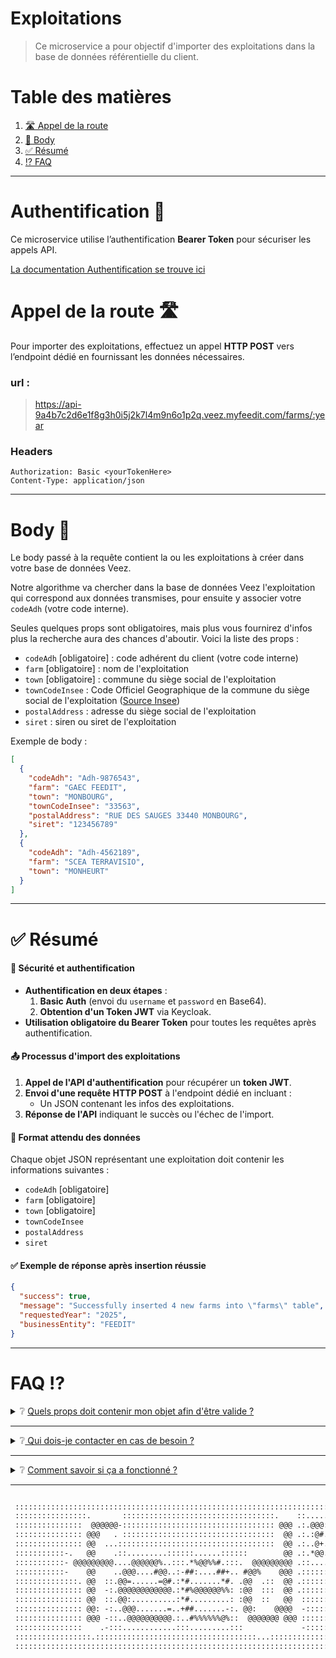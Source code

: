 # Exploitations

> Ce microservice a pour objectif d'importer des exploitations dans la base de données référentielle du client.

# Table des matières

1. [🛣️ Appel de la route](#appel-route)
2. [📖 Body](#body)
3. [✅ Résumé](#resume)
4. [⁉️ FAQ](#faq)

---

# Authentification 🪪

Ce microservice utilise l’authentification **Bearer Token** pour sécuriser les appels API.

[La documentation Authentification se trouve ici](authentification.md)

# <a id="appel-route"></a> Appel de la route 🛣️

Pour importer des exploitations, effectuez un appel **HTTP POST** vers l’endpoint dédié en fournissant les données nécessaires.

### url :

> https://api-9a4b7c2d6e1f8g3h0i5j2k7l4m9n6o1p2q.veez.myfeedit.com/farms/:year

### Headers

```http
Authorization: Basic <yourTokenHere>
Content-Type: application/json
```

---

# <a id="body"></a> Body 📖

Le body passé à la requête contient la ou les exploitations à créer dans votre base de données Veez.

Notre algorithme va chercher dans la base de données Veez l'exploitation qui correspond aux données transmises, pour ensuite y associer votre `codeAdh` (votre code interne).

Seules quelques props sont obligatoires, mais plus vous fournirez d'infos plus la recherche aura des chances d'aboutir. Voici la liste des props :

- `codeAdh` [obligatoire] : code adhérent du client (votre code interne)
- `farm` [obligatoire] : nom de l'exploitation
- `town` [obligatoire] : commune du siège social de l'exploitation
- `townCodeInsee` : Code Officiel Geographique de la commune du siège social de l'exploitation ([Source Insee](https://www.insee.fr/fr/information/8377162))
- `postalAddress` : adresse du siège social de l'exploitation
- `siret` : siren ou siret de l'exploitation

Exemple de body :

```json
[
  {
    "codeAdh": "Adh-9876543",
    "farm": "GAEC FEEDIT",
    "town": "MONBOURG",
    "townCodeInsee": "33563",
    "postalAddress": "RUE DES SAUGES 33440 MONBOURG",
    "siret": "123456789"
  },
  {
    "codeAdh": "Adh-4562189",
    "farm": "SCEA TERRAVISIO",
    "town": "MONHEURT"
  }
]
```

---

# ✅ <a id="resume"></a> Résumé

#### 🔐 Sécurité et authentification

- **Authentification en deux étapes** :
  1. **Basic Auth** (envoi du `username` et `password` en Base64).
  2. **Obtention d'un Token JWT** via Keycloak.
- **Utilisation obligatoire du Bearer Token** pour toutes les requêtes après authentification.

#### 📤 Processus d'import des exploitations

1. **Appel de l'API d'authentification** pour récupérer un **token JWT**.
2. **Envoi d'une requête HTTP POST** à l'endpoint dédié en incluant :
   - Un JSON contenant les infos des exploitations.
3. **Réponse de l'API** indiquant le succès ou l'échec de l'import.

#### 📌 Format attendu des données

Chaque objet JSON représentant une exploitation doit contenir les informations suivantes :

- `codeAdh` [obligatoire]
- `farm` [obligatoire]
- `town` [obligatoire]
- `townCodeInsee`
- `postalAddress`
- `siret`

#### ✅ Exemple de réponse après insertion réussie

```json
{
  "success": true,
  "message": "Successfully inserted 4 new farms into \"farms\" table",
  "requestedYear": "2025",
  "businessEntity": "FEEDIT"
}
```

---

# <a id="faq"></a> FAQ ⁉️

<details>
	<summary>❔ <u>Quels props doit contenir mon objet afin d'être valide ?</u></summary>
	
	Chaque objet doit au moins contenir :
	
- `codeAdh`
- `farm`
- `town`
</details>

---

<details>
	<summary>❔<u> Qui dois-je contacter en cas de besoin ?</u></summary>
	
	L'équipe Feed'it se fera un plaisir de répondre a toutes les questions ! (contact@feed-it.io)
</details>

---

<details>
<summary>❔ <u>Comment savoir si ça a fonctionné ?</u></summary>
	
	Une réponse sera fournie une fois l'insertion terminée.
<pre>
{
	"message": "Successfully inserted 7 farms in 2025 for FEEDIT"
}
</pre>
</details>

---

```txt

 :::::::::::::::::::::::::::::::::::::::::::::::::::::::::::::::::::::::::::::::::::::::::::::::::::::::
 ::::::::::::::::.       ::::::::::::::::::::::::::::::::::.    ::.....:::::::::::::::::::::::::::::::::
 :::::::::::::::  @@@@@@-:::::::::::::::::::::::::::::::::: @@@ .:.@@@:::.    .:::::::::::::::::::::::::
 ::::::::::::::: @@@   . ::::::::::::::::::::::::::::::::::  @@ .:.:@#.:: %@@%.::    .::::::::::::::::::
 ::::::::::::::: @@  ...:::::::::::::::::::::::::::::::::::  @@ .:..@+.:-.-@@..::.@@@ ::::::::::::::::::
 :::::::::::-.   @@    .::.........::::::......::::::        @@ .:.*@@.::.    .   .@     .::::::::::::::
 :::::::::::- @@@@@@@@@....@@@@@@%..:::.*%@@%%#.:::.  @@@@@@@@@ .::....::.+@@..@@@@@@@@@@.::::::::::::::
 :::::::::::-    @@    ..@@@....#@@..:-##:....##+.. #@@%    @@@ .::::::::. %% .   :@     .::::::::::::::
 ::::::::::::::. @@  ::.@@=......=@#.:*#.......*#. .@@  .::  @@ .::::::::. %% .:. @@. ..::::::::::::::::
 ::::::::::::::: @@  -:.@@@@@@@@@@@@.:*#%@@@@@@%%: :@@  :::  @@ .::::::::. %% .:. @@: ::::::::::::::::::
 ::::::::::::::: @@  ::.@@:..........:*#.........: :@@  ::   @@  ::::::::. %% .:. @@. ::::::::::::::::::
 ::::::::::::::: @@: -:..@@@.......=..+##.......-:. @@:    @@@@  -:::::::. %% .:: @@:     ::::::::::::::
 ::::::::::::::: @@@ -::..@@@@@@@@@@.:..#%%%%%%@%::  @@@@@@@ @@@ ::::::::..@@=.:: #@@@@@@ ::::::::::::::
 :::::::::::::::    .-:::............:::.........:::             -::::::::    .::.        ::::::::::::::
 :::::::::::::::::.::::::::::::::::::::::::::::::::::::...::::::::::::::::::::::::::...:::::::::::::::::
 :::::::::::::::::::::::::::::::::::::::::::::::::::::::::::::::::::::::::::::::::::::::::::::::::::::::

```
